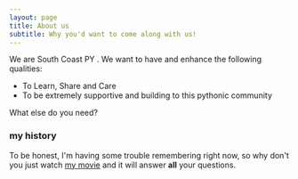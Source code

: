 ```yaml
---
layout: page
title: About us
subtitle: Why you'd want to come along with us!
---
```


We are South Coast PY . We want to have and enhance the following qualities:

- To Learn, Share and Care
- To be extremely supportive and building to this pythonic community

What else do you need?

### my history

To be honest, I'm having some trouble remembering right now, so why don't you just watch [my movie](https://en.wikipedia.org/wiki/The_Princess_Bride_%28film%29) and it will answer **all** your questions.
